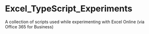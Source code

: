 # Excel_TypeScript_Experiments
A collection of scripts used while experimenting with Excel Online (via Office 365 for Business)
